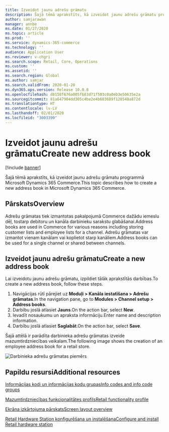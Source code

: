 ```yaml
---
title: Izveidot jaunu adrešu grāmatu
description: Šajā tēmā aprakstīts, kā izveidot jaunu adrešu grāmatu programmā Microsoft Dynamics 365 Commerce.
author: samjarawan
manager: annbe
ms.date: 01/27/2020
ms.topic: article
ms.prod: ''
ms.service: dynamics-365-commerce
ms.technology: ''
audience: Application User
ms.reviewer: v-chgri
ms.search.scope: Retail, Core, Operations
ms.custom: ''
ms.assetid: ''
ms.search.region: Global
ms.author: samjar
ms.search.validFrom: 2020-01-20
ms.dyn365.ops.version: Release 10.0.8
ms.openlocfilehash: d8158f676a005f683d71f503c0a0eb3e50635e2a
ms.sourcegitcommit: 81a647904dd305c4be2e4b683689f128548a872d
ms.translationtype: HT
ms.contentlocale: lv-LV
ms.lasthandoff: 02/01/2020
ms.locfileid: "3003399"
---
```

# <a name="create-new-address-book"></a><span data-ttu-id="6332a-103">Izveidot jaunu adrešu grāmatu</span><span class="sxs-lookup"><span data-stu-id="6332a-103">Create new address book</span></span>


[!include [banner](includes/banner.md)]

<span data-ttu-id="6332a-104">Šajā tēmā aprakstīts, kā izveidot jaunu adrešu grāmatu programmā Microsoft Dynamics 365 Commerce.</span><span class="sxs-lookup"><span data-stu-id="6332a-104">This topic describes how to create a new address book in Microsoft Dynamics 365 Commerce.</span></span>

## <a name="overview"></a><span data-ttu-id="6332a-105">Pārskats</span><span class="sxs-lookup"><span data-stu-id="6332a-105">Overview</span></span>

<span data-ttu-id="6332a-106">Adrešu grāmatas tiek izmantotas pakalpojumā Commerce dažādu iemeslu dēļ, tostarp debitoru un kanāla darbinieku sarakstu glabāšanai.</span><span class="sxs-lookup"><span data-stu-id="6332a-106">Address books are used in Commerce for various reasons including storing customer lists and employee lists for a channel.</span></span> <span data-ttu-id="6332a-107">Adrešu grāmatas var izmantot vienam kanālam vai koplietot starp kanāliem.</span><span class="sxs-lookup"><span data-stu-id="6332a-107">Address books can be used for a single channel or shared between channels.</span></span>

## <a name="create-a-new-address-book"></a><span data-ttu-id="6332a-108">Izveidot jaunu adrešu grāmatu</span><span class="sxs-lookup"><span data-stu-id="6332a-108">Create a new address book</span></span>

<span data-ttu-id="6332a-109">Lai izveidotu jaunu adrešu grāmatu, izpildiet tālāk aprakstītās darbības.</span><span class="sxs-lookup"><span data-stu-id="6332a-109">To create a new address book, follow these steps.</span></span>
 
1. <span data-ttu-id="6332a-110">Navigācijas rūtī pārejiet uz **Moduļi \> Kanāla iestatīšana \> Adrešu grāmatas**.</span><span class="sxs-lookup"><span data-stu-id="6332a-110">In the navigation pane, go to **Modules \> Channel setup \> Address books**.</span></span>
1. <span data-ttu-id="6332a-111">Darbību joslā atlasiet **Jauns**.</span><span class="sxs-lookup"><span data-stu-id="6332a-111">On the action bar, select **New**.</span></span>
1. <span data-ttu-id="6332a-112">Ievadīt nosaukumu un apraksta informāciju.</span><span class="sxs-lookup"><span data-stu-id="6332a-112">Enter name and description information.</span></span>
1. <span data-ttu-id="6332a-113">Darbību joslā atlasiet **Saglabāt**.</span><span class="sxs-lookup"><span data-stu-id="6332a-113">On the action bar, select **Save**.</span></span>

<span data-ttu-id="6332a-114">Šajā attēlā ir parādīta darbinieka adrešu grāmatas izveide mazumtirdzniecības veikalam.</span><span class="sxs-lookup"><span data-stu-id="6332a-114">The following image shows the creation of an employee address book for a retail store.</span></span>

![Darbinieka adrešu grāmatas piemērs](media/address-books.png)

## <a name="additional-resources"></a><span data-ttu-id="6332a-116">Papildu resursi</span><span class="sxs-lookup"><span data-stu-id="6332a-116">Additional resources</span></span>

[<span data-ttu-id="6332a-117">Informācijas kodi un informācijas kodu grupas</span><span class="sxs-lookup"><span data-stu-id="6332a-117">Info codes and info code groups</span></span>](info-codes-retail.md)           

[<span data-ttu-id="6332a-118">Mazumtirdzniecības funkcionalitātes profils</span><span class="sxs-lookup"><span data-stu-id="6332a-118">Retail functionality profile</span></span>](retail-functionality-profile.md)   

[<span data-ttu-id="6332a-119">Ekrāna izkārtojuma pārskats</span><span class="sxs-lookup"><span data-stu-id="6332a-119">Screen layout overview</span></span>](pos-screen-layouts.md)       

[<span data-ttu-id="6332a-120">Retail Hardware Station konfigurēšana un instalēšana</span><span class="sxs-lookup"><span data-stu-id="6332a-120">Configure and install Retail hardware station</span></span>](retail-hardware-station-configuration-installation.md)  
